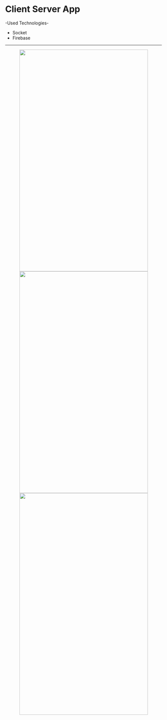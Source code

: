 # Client Server App


-Used Technologies- <br>
<ul> 
  <li>Socket</li>
  <li>Firebase</li>

</ul>

<hr>

<p align="center">
  <img src="../master/ss/1.png" width="413" height="712">     
  <img src="../master/ss/2.png" width="413" height="712">    
  <img src="../master/ss/3.png" width="413" height="712">
</p>


